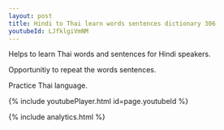 ```yaml
---
layout: post
title: Hindi to Thai learn words sentences dictionary 306 
youtubeId: LJfklgiVmNM
---
```

 
 
Helps to learn Thai words and sentences for Hindi speakers.

Opportunitiy to repeat the words sentences. 

Practice Thai language. 
 
{% include youtubePlayer.html id=page.youtubeId %}
 
 
{% include analytics.html %}